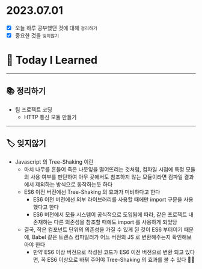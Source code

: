 # 2023.07.01

- [x] 오늘 하루 공부했던 것에 대해 `정리하기`
- [x] 중요한 것을 `잊지않기`

# 🚩 Today I Learned

---

## 📚 정리하기

- 팀 프로젝트 코딩
  - HTTP 통신 모듈 만들기

---

## 🏷 잊지않기

- Javascript 의 Tree-Shaking 이란
  - 마치 나무를 흔들어 죽은 나뭇잎을 떨어뜨리는 것처럼, 컴파일 시점에 특정 모듈의 사용 여부를 판단하여 아무 곳에서도 참조하지 않는 모듈이라면 컴파일 결과에서 제외하는 방식으로 동작하는듯 하다
  - ES6 이전 버전에선 Tree-Shaking 의 효과가 미비하다고 한다
    - ES6 이전 버전에선 외부 라이브러리를 사용할 때에만 import 구문을 사용했다고 한다
    - ES6 버전에서 모듈 시스템이 공식적으로 도입됨에 따라, 같은 프로젝트 내 존재하는 다른 의존성을 참조할 때에도 import 를 사용하게 되었당
  - 결국, 작은 컴포넌트 단위의 의존성을 가질 수 있게 된 것이 ES6 부터이기 때문에, Babel 같은 트랜스 컴파일러가 어느 버전의 JS 로 변환해주는지 확인해보아야 한다
    - 만약 ES6 이상 버전으로 작성된 코드가 ES6 이전 버전으로 변환 되고 있다면, 꼭 ES6 이상으로 바꿔 주어야 Tree-Shaking 의 효과를 볼 수 있다 😵‍💫
